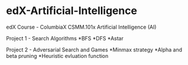 # edX-Artificial-Intelligence
edX Course - ColumbiaX CSMM.101x Artificial Intelligence (AI)

Project 1 - Search Algorithms
            *BFS
            *DFS
            *Astar
            
Project 2 - Adversarial Search and Games
            *Minmax strategy
            *Alpha and beta pruning
            *Heuristic evluation function

